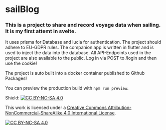 # sailBlog
### This is a project to share and record voyage data when sailing. It is my first attemt in svelte.

It uses prisma for Database and lucia for authentication. The project should adhere to EU-GDPR rules.
The companion app is written in flutter and is used to inject the data into the database.
All API-Endpoints used in the project are also available to the public. Log in via POST to /login and then use the cookie!

The project is auto built into a docker container published to Github Packages!

You can preview the production build with `npm run preview`.

Shield: [![CC BY-NC-SA 4.0][cc-by-nc-sa-shield]][cc-by-nc-sa]

This work is licensed under a
[Creative Commons Attribution-NonCommercial-ShareAlike 4.0 International License][cc-by-nc-sa].

[![CC BY-NC-SA 4.0][cc-by-nc-sa-image]][cc-by-nc-sa]

[cc-by-nc-sa]: http://creativecommons.org/licenses/by-nc-sa/4.0/
[cc-by-nc-sa-image]: https://licensebuttons.net/l/by-nc-sa/4.0/88x31.png
[cc-by-nc-sa-shield]: https://img.shields.io/badge/License-CC%20BY--NC--SA%204.0-lightgrey.svg

